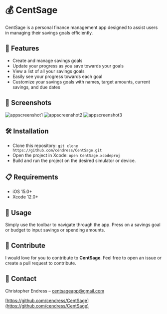# 💰 CentSage

CentSage is a personal finance management app designed to assist users in managing their savings goals efficiently.

## 🚀 Features

- Create and manage savings goals
- Update your progress as you save towards your goals
- View a list of all your savings goals
- Easily see your progress towards each goal
- Customize your savings goals with names, target amounts, current savings, and due dates

## 📸 Screenshots

![appscreenshot1](https://github.com/cendress/CentSage/assets/95492688/646d99af-fb9b-405d-91a1-51ada27f946c)
![appscreenshot2](https://github.com/cendress/CentSage/assets/95492688/b57201c7-2707-42d0-aba1-c0da8bba69e8)
![appscreenshot3](https://github.com/cendress/CentSage/assets/95492688/782e3de4-aa5c-4de5-ab72-db8fa9935d77)

## 🛠 Installation

- Clone this repository: `git clone https://github.com/cendress/CentSage.git`
- Open the project in Xcode: `open CentSage.xcodeproj`
- Build and run the project on the desired simulator or device.

## 📋 Requirements

- iOS 15.0+
- Xcode 12.0+

## 🎉 Usage

Simply use the toolbar to navigate through the app. Press on a savings goal or budget to input savings or spending amounts.

## 👥 Contribute

I would love for you to contribute to **CentSage**. Feel free to open an issue or create a pull request to contribute.

## 📧 Contact

Christopher Endress – [centsageapp@gmail.com](mailto:centsageapp@gmail.com)

[https://github.com/cendress/CentSage](https://github.com/cendress/CentSage)



